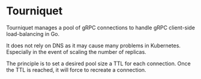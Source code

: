 # Tourniquet

Tourniquet manages a pool of gRPC connections to handle gRPC client-side load-balancing in Go.

It does not rely on DNS as it may cause many problems in Kubernetes. Especially in the event of scaling the number of replicas.

The principle is to set a desired pool size a TTL for each connection. Once the TTL is reached, it will force to recreate a connection.  
